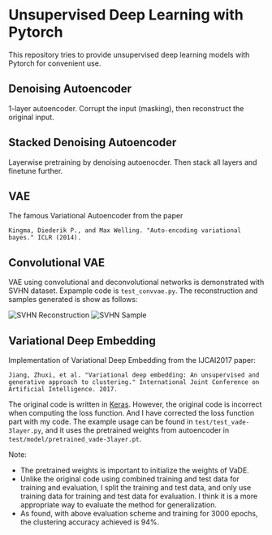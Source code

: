 # Unsupervised Deep Learning with Pytorch

This repository tries to provide unsupervised deep learning models with Pytorch for convenient use.

## Denoising Autoencoder
1-layer autoencoder. Corrupt the input (masking), then reconstruct the original input.

## Stacked Denoising Autoencoder
Layerwise pretraining by denoising autoenocder. Then stack all layers and finetune further.

## VAE
The famous Variational Autoencoder from the paper

`Kingma, Diederik P., and Max Welling. "Auto-encoding variational bayes." ICLR (2014).`

## Convolutional VAE
VAE using convolutional and deconvolutional networks is demonstrated with SVHN dataset. Expample code is `test_convvae.py`.
The reconstruction and samples generated is show as follows:

![SVHN Reconstruction](/figure/reconstruction_99.png)
![SVHN Sample](/figure/sample_99.png)

## Variational Deep Embedding
Implementation of Variational Deep Embedding from the IJCAI2017 paper:

`Jiang, Zhuxi, et al. "Variational deep embedding: An unsupervised and generative approach to clustering." International
 Joint Conference on Artificial Intelligence. 2017.`

The original code is written in [Keras](https://github.com/slim1017/VaDE). However, the original code is incorrect when
computing the loss function.
And I have corrected the loss function part with my code. The example usage can be found in `test/test_vade-3layer.py`,
and it uses the pretrained weights from autoencoder in `test/model/pretrained_vade-3layer.pt`.

Note: 

* The pretrained weights is important to initialize the weights of VaDE.
* Unlike the original code using combined training and test data for training and evaluation, I split the training and
test data, and only use training data for training and test data for evaluation. I think it is a more appropriate way to
evaluate the method for generalization.
* As found, with above evaluation scheme and training for 3000 epochs, the clustering accuracy achieved is 94\%.

